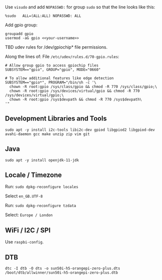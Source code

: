 Use `visudo` and add `NOPASSWD:` for group `sudo` so that the line looks like this:

```
%sudo	ALL=(ALL:ALL) NOPASSWD: ALL
```

Add gpio group:

```
groupadd gpio
usermod -aG gpio <<your-username>>
```

TBD udev rules for /dev/gpiochip* file permissions.

Along the lines of:
File `/etc/udev/rules.d/70-gpio.rules`:

```
# Allow group gpio to access gpiochip files
SUBSYSTEM=="gpio", GROUP="gpio", MODE="0660"

# To allow additional features like edge detection
SUBSYSTEM=="gpio*", PROGRAM="/bin/sh -c '\
  chown -R root:gpio /sys/class/gpio && chmod -R 770 /sys/class/gpio;\
  chown -R root:gpio /sys/devices/virtual/gpio && chmod -R 770 /sys/devices/virtual/gpio;\
  chown -R root:gpio /sys$devpath && chmod -R 770 /sys$devpath\
'"
```

## Development Libraries and Tools

```
sudo apt -y install i2c-tools libi2c-dev gpiod libgpiod2 libgpiod-dev avahi-daemon gcc make unzip zip vim git
```

## Java

```shell
sudo apt -y install openjdk-11-jdk
```

## Locale / Timezone

Run: `sudo dpkg-reconfigure locales`

Select `en_GB.UTF-8`

Run: `sudo dpkg-reconfigure tzdata`

Select: `Europe / London`

## WiFi / I2C / SPI

Use `raspbi-config`.

## DTB

```
dtc -I dtb -O dts -o sun50i-h5-orangepi-zero-plus.dts /boot/dtb/allwinner/sun50i-h5-orangepi-zero-plus.dtb
```
